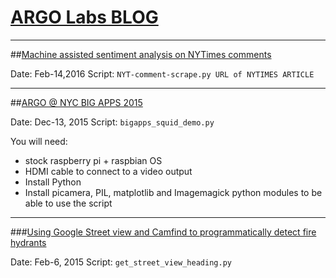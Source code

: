 # [ARGO Labs BLOG](www.argolabs.org/blog-1/)

----------

##[Machine assisted sentiment analysis on NYTimes comments](http://www.argolabs.org/blog-1/2016/2/14/machine-assisted-public-sentiment-analysis-on-nytimes-comments)

Date: Feb-14,2016
Script: `NYT-comment-scrape.py URL of NYTIMES ARTICLE`



----------


##[ARGO @ NYC BIG APPS 2015](http://www.argolabs.org/blog-1/2015/12/13/argo-nyc-big-apps-2015)

Date: Dec-13, 2015
Script: `bigapps_squid_demo.py`

You will need:

 * stock raspberry pi + raspbian OS
 * HDMI cable to connect to a video output
 * Install Python
 * Install picamera, PIL, matplotlib and Imagemagick python modules to be able to use the script


----------


###[Using Google Street view and Camfind to programmatically detect fire hydrants](http://www.argolabs.org/blog-1/2015/1/27/using-google-street-view-and-camfind-to-programmatically-detect-fire-hydrants)

Date:  Feb-6, 2015
Script: `get_street_view_heading.py`


